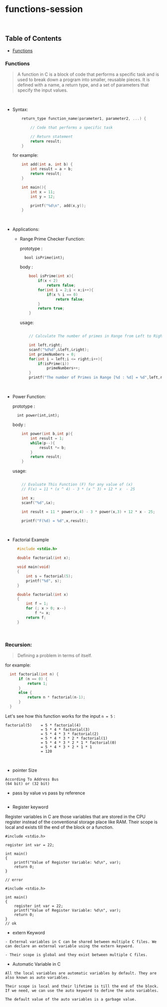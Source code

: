 # functions-session
<p>&nbsp;</p>

## Table of Contents

- [Functions](#functions)


### Functions
> A function in C is a block of code that performs a specific task and is used to break down a program into  smaller, reusable pieces. It is defined with a name, a return type, and a set of parameters that specify the  input values.

<p>&nbsp;</p>

- Syntax:

  ```C
      return_type function_name(parameter1, parameter2, ...) {

          // Code that performs a specific task

          // Return statement
          return result;
      }
  ```

  for example:

  ```C
      int add(int a, int b) {
          int result = a + b;
          return result;
      }

      int main(){
          int x = 11;
          int y = 12;

          printf("%d\n", add(x,y));
      }
  ```

<p>&nbsp;</p>

- Applications:

  - Range Prime Checker Function:

    prototype :

          bool isPrime(int);

    body :

    ```C
        bool isPrime(int x){
            if(x < 2)
                return false;
            for(int i = 2;i < x;i++){
                if(x % i == 0)
                    return false;
            }
            return true;
        }
    ```

    usage:

    ```C

        // Calculate The number of primes in Range from Left to Right

        int left,right;
        scanf("%d%d",&left,&right);
        int primeNumbers = 0;
        for(int i = left;i <= right;i++){
            if(isPrime(i))
                primeNumbers++;
        }
        printf("The number of Primes in Range [%d : %d] = %d",left,right,primeNumbers);


    ```
<p>&nbsp;</p>

  - Power Function:

    prototype :

          int power(int,int);

    body :

    ```C
        int power(int b,int p){
            int result = 1;
            while(p--){
                result *= b;
            }
            return result;
        }
    ```

    usage:

    ```C

        // Evaluate This Function (F) for any value of (x)
        // F(x) = 11 * (x ^ 4) - 3 * (x ^ 3) + 12 * x  - 25

        int x;
        scanf("%d",&x);

        int result = 11 * power(x,4) - 3 * power(x,3) + 12 * x - 25;

        printf("F(%d) = %d",x,result);


    ```


<p>&nbsp;</p>

* Factorial Example

  ```C
    #include <stdio.h>

    double factorial(int x);

    void main(void)
    {
        int s = factorial(5);
        printf("%d", s);
    }

    double factorial(int x)
    {
        int f = 1;
        for (; x > 0; x--)
            f *= x;
        return f;
    }
  ```
<p>&nbsp;</p>

### Recursion:

> Defining a problem in terms of itself.

for example:

  ```C
    int factorial(int n) {
        if (n == 0) {
            return 1;
        }
        else {
            return n * factorial(n-1);
        }
    }
  ```

Let's see how this function works for the input `n = 5` :

    factorial(5)    = 5 * factorial(4)
                    = 5 * 4 * factorial(3)
                    = 5 * 4 * 3 * factorial(2)
                    = 5 * 4 * 3 * 2 * factorial(1)
                    = 5 * 4 * 3 * 2 * 1 * factorial(0)
                    = 5 * 4 * 3 * 2 * 1 * 1
                    = 120

<p>&nbsp;</p>

* pointer Size

~~~
According To Address Bus
(64 bit) or (32 bit)
~~~

* pass by value vs pass by reference

~~~

~~~

* Register keyword

Register variables in C are those variables that are stored in the CPU register instead of the conventional storage place like RAM. Their scope is local and exists till the end of the block or a function.

~~~
#include <stdio.h>

register int var = 22;

int main()
{
    printf("Value of Register Variable: %d\n", var);
    return 0;
}

// error
~~~

~~~
#include <stdio.h>

int main()
{
    register int var = 22;
    printf("Value of Register Variable: %d\n", var);
    return 0;
}
// ok
~~~

* extern Keyword
~~~
- External variables in C can be shared between multiple C files. We can declare an external variable using the extern keyword.

- Their scope is global and they exist between multiple C files.
~~~


* Automatic Variable in C
~~~
All the local variables are automatic variables by default. They are also known as auto variables.

Their scope is local and their lifetime is till the end of the block. If we need, we can use the auto keyword to define the auto variables.

The default value of the auto variables is a garbage value.
~~~